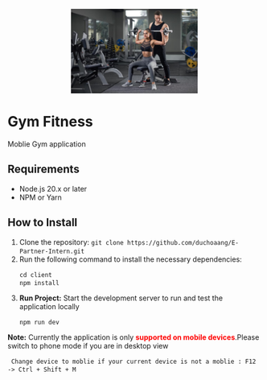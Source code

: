 <p align="center">
  <img src="https://github.com/duchoaang/E-Partner-Intern/blob/main/client/src/assets/ImageMen/banner.png" alt="Local Image" style="display: block; margin: auto; width: 50%; height: auto;">
</p>

# Gym Fitness
Moblie Gym application 
## Requirements
-   Node.js 20.x or later
-   NPM or Yarn
## How to Install
1. Clone the repository: `git clone https://github.com/duchoaang/E-Partner-Intern.git`
2.  Run the following command to install the necessary dependencies:
    ```
    cd client
    npm install
    ```
3. **Run Project:** Start the development server to run and test the application locally
    ```
    npm run dev
    ```
    
<p align="">
  <strong>Note:</strong> Currently the application is only <strong style="color:red">supported on mobile devices</strong>.Please switch to phone mode if you are in desktop view
  </p>
  
   ```
    Change device to moblie if your current device is not a moblie : F12 -> Ctrl + Shift + M
   ```


